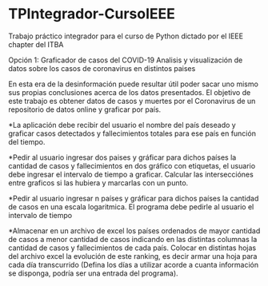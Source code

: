 # TPIntegrador-CursoIEEE
Trabajo práctico integrador para el curso de Python dictado por el IEEE chapter del ITBA

Opción 1: Graficador de casos del COVID-19
Analisis y visualización de datos sobre los casos de coronavirus en distintos paises

En esta era de la desinformación puede resultar útil poder sacar uno mismo sus propias conclusiones acerca de los datos presentados. El objetivo de este trabajo es obtener datos de casos y muertes por el Coronavirus de un repositorio de datos online y graficar por país.

*La aplicación debe recibir del usuario el nombre del país deseado y graficar casos detectados y fallecimientos totales para ese país en función del tiempo.

*Pedir al usuario ingresar dos paises y gráficar para dichos países la cantidad de casos y fallecimientos en dos gráfico con etiquetas, el usuario debe ingresar el intervalo de tiempo a graficar. Calcular las intersecciónes entre graficos si las hubiera y marcarlas con un punto.

*Pedir al usuario ingresar n países y gráficar para dichos países la cantidad de casos en una escala logaritmica. El programa debe pedirle al usuario el intervalo de tiempo

*Almacenar en un archivo de excel los países ordenados de mayor cantidad de casos a menor cantidad de casos indicando en las distintas columnas la cantidad de casos y fallecimientos de cada país. Colocar en distintas hojas del archivo excel la evolución de este ranking, es decir armar una hoja para cada día transcurrido (Defina los días a utilizar acorde a cuanta información se disponga, podría ser una entrada del programa).
